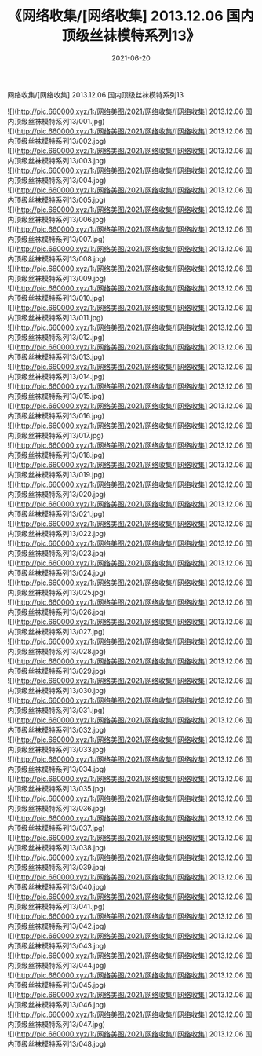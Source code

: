 ﻿---
layout: post
title:  《网络收集/[网络收集] 2013.12.06 国内顶级丝袜模特系列13》
date:   2021-06-20
img: http://pic.660000.xyz/1:/网络美图/2021/网络收集/[网络收集] 2013.12.06 国内顶级丝袜模特系列13/000.jpg
categories: [美女, 清纯, 唯美]
---

网络收集/[网络收集] 2013.12.06 国内顶级丝袜模特系列13

 ![](http://pic.660000.xyz/1:/网络美图/2021/网络收集/[网络收集] 2013.12.06 国内顶级丝袜模特系列13/001.jpg) <br>![](http://pic.660000.xyz/1:/网络美图/2021/网络收集/[网络收集] 2013.12.06 国内顶级丝袜模特系列13/002.jpg) <br>![](http://pic.660000.xyz/1:/网络美图/2021/网络收集/[网络收集] 2013.12.06 国内顶级丝袜模特系列13/003.jpg) <br>![](http://pic.660000.xyz/1:/网络美图/2021/网络收集/[网络收集] 2013.12.06 国内顶级丝袜模特系列13/004.jpg) <br>![](http://pic.660000.xyz/1:/网络美图/2021/网络收集/[网络收集] 2013.12.06 国内顶级丝袜模特系列13/005.jpg) <br>![](http://pic.660000.xyz/1:/网络美图/2021/网络收集/[网络收集] 2013.12.06 国内顶级丝袜模特系列13/006.jpg) <br>![](http://pic.660000.xyz/1:/网络美图/2021/网络收集/[网络收集] 2013.12.06 国内顶级丝袜模特系列13/007.jpg) <br>![](http://pic.660000.xyz/1:/网络美图/2021/网络收集/[网络收集] 2013.12.06 国内顶级丝袜模特系列13/008.jpg) <br>![](http://pic.660000.xyz/1:/网络美图/2021/网络收集/[网络收集] 2013.12.06 国内顶级丝袜模特系列13/009.jpg) <br>![](http://pic.660000.xyz/1:/网络美图/2021/网络收集/[网络收集] 2013.12.06 国内顶级丝袜模特系列13/010.jpg) <br>![](http://pic.660000.xyz/1:/网络美图/2021/网络收集/[网络收集] 2013.12.06 国内顶级丝袜模特系列13/011.jpg) <br>![](http://pic.660000.xyz/1:/网络美图/2021/网络收集/[网络收集] 2013.12.06 国内顶级丝袜模特系列13/012.jpg) <br>![](http://pic.660000.xyz/1:/网络美图/2021/网络收集/[网络收集] 2013.12.06 国内顶级丝袜模特系列13/013.jpg) <br>![](http://pic.660000.xyz/1:/网络美图/2021/网络收集/[网络收集] 2013.12.06 国内顶级丝袜模特系列13/014.jpg) <br>![](http://pic.660000.xyz/1:/网络美图/2021/网络收集/[网络收集] 2013.12.06 国内顶级丝袜模特系列13/015.jpg) <br>![](http://pic.660000.xyz/1:/网络美图/2021/网络收集/[网络收集] 2013.12.06 国内顶级丝袜模特系列13/016.jpg) <br>![](http://pic.660000.xyz/1:/网络美图/2021/网络收集/[网络收集] 2013.12.06 国内顶级丝袜模特系列13/017.jpg) <br>![](http://pic.660000.xyz/1:/网络美图/2021/网络收集/[网络收集] 2013.12.06 国内顶级丝袜模特系列13/018.jpg) <br>![](http://pic.660000.xyz/1:/网络美图/2021/网络收集/[网络收集] 2013.12.06 国内顶级丝袜模特系列13/019.jpg) <br>![](http://pic.660000.xyz/1:/网络美图/2021/网络收集/[网络收集] 2013.12.06 国内顶级丝袜模特系列13/020.jpg) <br>![](http://pic.660000.xyz/1:/网络美图/2021/网络收集/[网络收集] 2013.12.06 国内顶级丝袜模特系列13/021.jpg) <br>![](http://pic.660000.xyz/1:/网络美图/2021/网络收集/[网络收集] 2013.12.06 国内顶级丝袜模特系列13/022.jpg) <br>![](http://pic.660000.xyz/1:/网络美图/2021/网络收集/[网络收集] 2013.12.06 国内顶级丝袜模特系列13/023.jpg) <br>![](http://pic.660000.xyz/1:/网络美图/2021/网络收集/[网络收集] 2013.12.06 国内顶级丝袜模特系列13/024.jpg) <br>![](http://pic.660000.xyz/1:/网络美图/2021/网络收集/[网络收集] 2013.12.06 国内顶级丝袜模特系列13/025.jpg) <br>![](http://pic.660000.xyz/1:/网络美图/2021/网络收集/[网络收集] 2013.12.06 国内顶级丝袜模特系列13/026.jpg) <br>![](http://pic.660000.xyz/1:/网络美图/2021/网络收集/[网络收集] 2013.12.06 国内顶级丝袜模特系列13/027.jpg) <br>![](http://pic.660000.xyz/1:/网络美图/2021/网络收集/[网络收集] 2013.12.06 国内顶级丝袜模特系列13/028.jpg) <br>![](http://pic.660000.xyz/1:/网络美图/2021/网络收集/[网络收集] 2013.12.06 国内顶级丝袜模特系列13/029.jpg) <br>![](http://pic.660000.xyz/1:/网络美图/2021/网络收集/[网络收集] 2013.12.06 国内顶级丝袜模特系列13/030.jpg) <br>![](http://pic.660000.xyz/1:/网络美图/2021/网络收集/[网络收集] 2013.12.06 国内顶级丝袜模特系列13/031.jpg) <br>![](http://pic.660000.xyz/1:/网络美图/2021/网络收集/[网络收集] 2013.12.06 国内顶级丝袜模特系列13/032.jpg) <br>![](http://pic.660000.xyz/1:/网络美图/2021/网络收集/[网络收集] 2013.12.06 国内顶级丝袜模特系列13/033.jpg) <br>![](http://pic.660000.xyz/1:/网络美图/2021/网络收集/[网络收集] 2013.12.06 国内顶级丝袜模特系列13/034.jpg) <br>![](http://pic.660000.xyz/1:/网络美图/2021/网络收集/[网络收集] 2013.12.06 国内顶级丝袜模特系列13/035.jpg) <br>![](http://pic.660000.xyz/1:/网络美图/2021/网络收集/[网络收集] 2013.12.06 国内顶级丝袜模特系列13/036.jpg) <br>![](http://pic.660000.xyz/1:/网络美图/2021/网络收集/[网络收集] 2013.12.06 国内顶级丝袜模特系列13/037.jpg) <br>![](http://pic.660000.xyz/1:/网络美图/2021/网络收集/[网络收集] 2013.12.06 国内顶级丝袜模特系列13/038.jpg) <br>![](http://pic.660000.xyz/1:/网络美图/2021/网络收集/[网络收集] 2013.12.06 国内顶级丝袜模特系列13/039.jpg) <br>![](http://pic.660000.xyz/1:/网络美图/2021/网络收集/[网络收集] 2013.12.06 国内顶级丝袜模特系列13/040.jpg) <br>![](http://pic.660000.xyz/1:/网络美图/2021/网络收集/[网络收集] 2013.12.06 国内顶级丝袜模特系列13/041.jpg) <br>![](http://pic.660000.xyz/1:/网络美图/2021/网络收集/[网络收集] 2013.12.06 国内顶级丝袜模特系列13/042.jpg) <br>![](http://pic.660000.xyz/1:/网络美图/2021/网络收集/[网络收集] 2013.12.06 国内顶级丝袜模特系列13/043.jpg) <br>![](http://pic.660000.xyz/1:/网络美图/2021/网络收集/[网络收集] 2013.12.06 国内顶级丝袜模特系列13/044.jpg) <br>![](http://pic.660000.xyz/1:/网络美图/2021/网络收集/[网络收集] 2013.12.06 国内顶级丝袜模特系列13/045.jpg) <br>![](http://pic.660000.xyz/1:/网络美图/2021/网络收集/[网络收集] 2013.12.06 国内顶级丝袜模特系列13/046.jpg) <br>![](http://pic.660000.xyz/1:/网络美图/2021/网络收集/[网络收集] 2013.12.06 国内顶级丝袜模特系列13/047.jpg) <br>![](http://pic.660000.xyz/1:/网络美图/2021/网络收集/[网络收集] 2013.12.06 国内顶级丝袜模特系列13/048.jpg) <br>